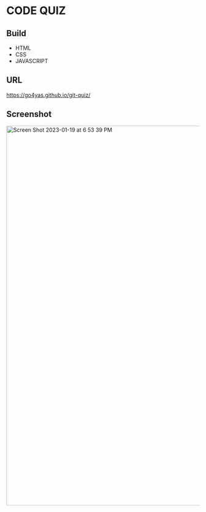 # CODE QUIZ

## Build
 - HTML
 - CSS
 - JAVASCRIPT
## URL
https://go4yas.github.io/git-quiz/
## Screenshot
<img width="992" alt="Screen Shot 2023-01-19 at 6 53 39 PM" src="https://user-images.githubusercontent.com/114441657/213587319-f0a3508c-4d3e-4d11-85b0-5e4e80b457f9.png">
